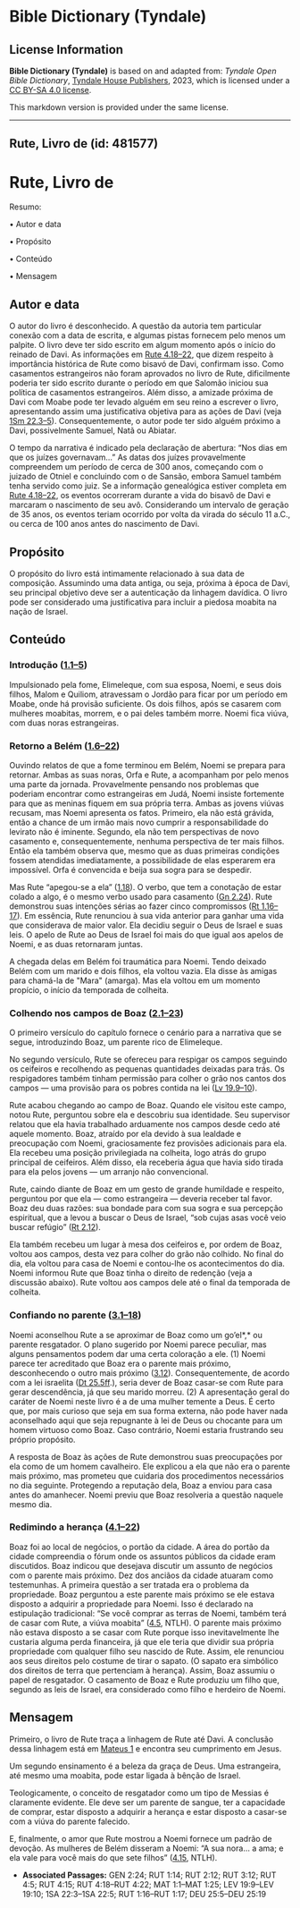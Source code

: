 # Bible Dictionary (Tyndale)

## License Information

**Bible Dictionary (Tyndale)** is based on and adapted from: _Tyndale Open Bible Dictionary_, [Tyndale House Publishers](https://tyndaleopenresources.com/), 2023, which is licensed under a [CC BY-SA 4.0 license](https://creativecommons.org/licenses/by-sa/4.0/legalcode.en).

This markdown version is provided under the same license.



--------------------------------

## Rute, Livro de (id: 481577)

Rute, Livro de
==============

Resumo:

• Autor e data

• Propósito

• Conteúdo

• Mensagem

Autor e data
------------

O autor do livro é desconhecido. A questão da autoria tem particular conexão com a data de escrita, e algumas pistas fornecem pelo menos um palpite. O livro deve ter sido escrito em algum momento após o início do reinado de Davi. As informações em [Rute 4\.18–22](https://ref.ly/Ruth4:18-Ruth4:22), que dizem respeito à importância histórica de Rute como bisavó de Davi, confirmam isso. Como casamentos estrangeiros não foram aprovados no livro de Rute, dificilmente poderia ter sido escrito durante o período em que Salomão iniciou sua política de casamentos estrangeiros. Além disso, a amizade próxima de Davi com Moabe pode ter levado alguém em seu reino a escrever o livro, apresentando assim uma justificativa objetiva para as ações de Davi (veja [1Sm 22\.3–5](https://ref.ly/1Sam22:3-1Sam22:5)). Consequentemente, o autor pode ter sido alguém próximo a Davi, possivelmente Samuel, Natã ou Abiatar.

O tempo da narrativa é indicado pela declaração de abertura: “Nos dias em que os juízes governavam...” As datas dos juízes provavelmente compreendem um período de cerca de 300 anos, começando com o juizado de Otniel e concluindo com o de Sansão, embora Samuel também tenha servido como juiz. Se a informação genealógica estiver completa em [Rute 4\.18–22](https://ref.ly/Ruth4:18-Ruth4:22), os eventos ocorreram durante a vida do bisavô de Davi e marcaram o nascimento de seu avô. Considerando um intervalo de geração de 35 anos, os eventos teriam ocorrido por volta da virada do século 11 a.C., ou cerca de 100 anos antes do nascimento de Davi.

Propósito
---------

O propósito do livro está intimamente relacionado à sua data de composição. Assumindo uma data antiga, ou seja, próxima à época de Davi, seu principal objetivo deve ser a autenticação da linhagem davídica. O livro pode ser considerado uma justificativa para incluir a piedosa moabita na nação de Israel.

Conteúdo
--------

### Introdução ([1\.1–5](https://ref.ly/Ruth1:1-Ruth1:5))

Impulsionado pela fome, Elimeleque, com sua esposa, Noemi, e seus dois filhos, Malom e Quiliom, atravessam o Jordão para ficar por um período em Moabe, onde há provisão suficiente. Os dois filhos, após se casarem com mulheres moabitas, morrem, e o pai deles também morre. Noemi fica viúva, com duas noras estrangeiras.

### Retorno a Belém ([1\.6–22](https://ref.ly/Ruth1:6-Ruth1:22))

Ouvindo relatos de que a fome terminou em Belém, Noemi se prepara para retornar. Ambas as suas noras, Orfa e Rute, a acompanham por pelo menos uma parte da jornada. Provavelmente pensando nos problemas que poderiam encontrar como estrangeiras em Judá, Noemi insiste fortemente para que as meninas fiquem em sua própria terra. Ambas as jovens viúvas recusam, mas Noemi apresenta os fatos. Primeiro, ela não está grávida, então a chance de um irmão mais novo cumprir a responsabilidade do levirato não é iminente. Segundo, ela não tem perspectivas de novo casamento e, consequentemente, nenhuma perspectiva de ter mais filhos. Então ela também observa que, mesmo que as duas primeiras condições fossem atendidas imediatamente, a possibilidade de elas esperarem era impossível. Orfa é convencida e beija sua sogra para se despedir.

Mas Rute “apegou\-se a ela” ([1\.18](https://ref.ly/Ruth1:18)). O verbo, que tem a conotação de estar colado a algo, é o mesmo verbo usado para casamento ([Gn 2\.24](https://ref.ly/Gen2:24)). Rute demonstrou suas intenções sérias ao fazer cinco compromissos ([Rt 1\.16–17](https://ref.ly/Ruth1:16-Ruth1:17)). Em essência, Rute renunciou à sua vida anterior para ganhar uma vida que considerava de maior valor. Ela decidiu seguir o Deus de Israel e suas leis. O apelo de Rute ao Deus de Israel foi mais do que igual aos apelos de Noemi, e as duas retornaram juntas.

A chegada delas em Belém foi traumática para Noemi. Tendo deixado Belém com um marido e dois filhos, ela voltou vazia. Ela disse às amigas para chamá\-la de "Mara" (amarga). Mas ela voltou em um momento propício, o início da temporada de colheita.

### Colhendo nos campos de Boaz ([2\.1–23](https://ref.ly/Ruth2:1-Ruth2:23))

O primeiro versículo do capítulo fornece o cenário para a narrativa que se segue, introduzindo Boaz, um parente rico de Elimeleque.

No segundo versículo, Rute se ofereceu para respigar os campos seguindo os ceifeiros e recolhendo as pequenas quantidades deixadas para trás. Os respigadores também tinham permissão para colher o grão nos cantos dos campos — uma provisão para os pobres contida na lei ([Lv 19\.9–10](https://ref.ly/Lev19:9-Lev19:10)).

Rute acabou chegando ao campo de Boaz. Quando ele visitou este campo, notou Rute, perguntou sobre ela e descobriu sua identidade. Seu supervisor relatou que ela havia trabalhado arduamente nos campos desde cedo até aquele momento. Boaz, atraído por ela devido à sua lealdade e preocupação com Noemi, graciosamente fez provisões adicionais para ela. Ela recebeu uma posição privilegiada na colheita, logo atrás do grupo principal de ceifeiros. Além disso, ela receberia água que havia sido tirada para ela pelos jovens — um arranjo não convencional.

Rute, caindo diante de Boaz em um gesto de grande humildade e respeito, perguntou por que ela — como estrangeira — deveria receber tal favor. Boaz deu duas razões: sua bondade para com sua sogra e sua percepção espiritual, que a levou a buscar o Deus de Israel, “sob cujas asas você veio buscar refúgio” ([Rt 2\.12](https://ref.ly/Ruth2:12)).

Ela também recebeu um lugar à mesa dos ceifeiros e, por ordem de Boaz, voltou aos campos, desta vez para colher do grão não colhido. No final do dia, ela voltou para casa de Noemi e contou\-lhe os acontecimentos do dia. Noemi informou Rute que Boaz tinha o direito de redenção (veja a discussão abaixo). Rute voltou aos campos dele até o final da temporada de colheita.

### Confiando no parente ([3\.1–18](https://ref.ly/Ruth3:1-Ruth3:18))

Noemi aconselhou Rute a se aproximar de Boaz como um go’el*,* ou parente resgatador. O plano sugerido por Noemi parece peculiar, mas alguns pensamentos podem dar uma certa coloração a ele. (1\) Noemi parece ter acreditado que Boaz era o parente mais próximo, desconhecendo o outro mais próximo ([3\.12](https://ref.ly/Ruth3:12)). Consequentemente, de acordo com a lei israelita ([Dt 25\.5ff](https://ref.ly/Deut25:5-Deut25:19).), seria dever de Boaz casar\-se com Rute para gerar descendência, já que seu marido morreu. (2\) A apresentação geral do caráter de Noemi neste livro é a de uma mulher temente a Deus. É certo que, por mais curioso que seja em sua forma externa, não pode haver nada aconselhado aqui que seja repugnante à lei de Deus ou chocante para um homem virtuoso como Boaz. Caso contrário, Noemi estaria frustrando seu próprio propósito.

A resposta de Boaz às ações de Rute demonstrou suas preocupações por ela como de um homem cavalheiro. Ele explicou a ela que não era o parente mais próximo, mas prometeu que cuidaria dos procedimentos necessários no dia seguinte. Protegendo a reputação dela, Boaz a enviou para casa antes do amanhecer. Noemi previu que Boaz resolveria a questão naquele mesmo dia.

### Redimindo a herança ([4\.1–22](https://ref.ly/Ruth4:1-Ruth4:22))

Boaz foi ao local de negócios, o portão da cidade. A área do portão da cidade compreendia o fórum onde os assuntos públicos da cidade eram discutidos. Boaz indicou que desejava discutir um assunto de negócios com o parente mais próximo. Dez dos anciãos da cidade atuaram como testemunhas. A primeira questão a ser tratada era o problema da propriedade. Boaz perguntou a este parente mais próximo se ele estava disposto a adquirir a propriedade para Noemi. Isso é declarado na estipulação tradicional: “Se você comprar as terras de Noemi, também terá de casar com Rute, a viúva moabita” ([4\.5](https://ref.ly/Ruth4:5), NTLH). O parente mais próximo não estava disposto a se casar com Rute porque isso inevitavelmente lhe custaria alguma perda financeira, já que ele teria que dividir sua própria propriedade com qualquer filho seu nascido de Rute. Assim, ele renunciou aos seus direitos pelo costume de tirar o sapato. (O sapato era simbólico dos direitos de terra que pertenciam à herança). Assim, Boaz assumiu o papel de resgatador. O casamento de Boaz e Rute produziu um filho que, segundo as leis de Israel, era considerado como filho e herdeiro de Noemi.

Mensagem
--------

Primeiro, o livro de Rute traça a linhagem de Rute até Davi. A conclusão dessa linhagem está em [Mateus 1](https://ref.ly/Matt1:1-Matt1:25) e encontra seu cumprimento em Jesus.

Um segundo ensinamento é a beleza da graça de Deus. Uma estrangeira, até mesmo uma moabita, pode estar ligada à bênção de Israel.

Teologicamente, o conceito de resgatador como um tipo de Messias é claramente evidente. Ele deve ser um parente de sangue, ter a capacidade de comprar, estar disposto a adquirir a herança e estar disposto a casar\-se com a viúva do parente falecido.

E, finalmente, o amor que Rute mostrou a Noemi fornece um padrão de devoção. As mulheres de Belém disseram a Noemi: “A sua nora... a ama; e ela vale para você mais do que sete filhos” ([4\.15](https://ref.ly/Ruth4:15), NTLH).

* **Associated Passages:** GEN 2:24; RUT 1:14; RUT 2:12; RUT 3:12; RUT 4:5; RUT 4:15; RUT 4:18–RUT 4:22; MAT 1:1–MAT 1:25; LEV 19:9–LEV 19:10; 1SA 22:3–1SA 22:5; RUT 1:16–RUT 1:17; DEU 25:5–DEU 25:19

